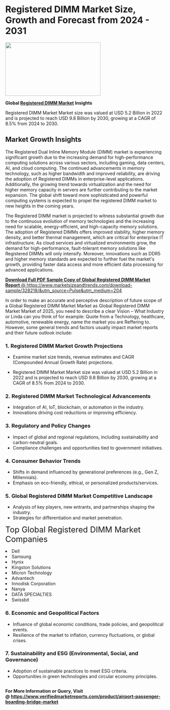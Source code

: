 <H1>Registered DIMM Market Size, Growth and Forecast from 2024 - 2031</H1><img class="aligncenter size-medium wp-image-584254" src="https://thirdeyenews.in/wp-content/uploads/2024/09/Global-Market-Research-300x168.jpeg" alt="" width="300" height="168" /><p><strong>Global&nbsp;<a href="https://www.marketsizeandtrends.com/download-sample/328218/&amp;utm_source=Pulse&amp;utm_medium=204">Registered DIMM Market</a> Insights</strong></p><p>Registered DIMM Market Market size was valued at USD 5.2 Billion in 2022 and is projected to reach USD 9.8 Billion by 2030, growing at a CAGR of 8.5% from 2024 to 2030.</p><p><h2>Market Growth Insights</h2> <p>The Registered Dual Inline Memory Module (DIMM) market is experiencing significant growth due to the increasing demand for high-performance computing solutions across various sectors, including gaming, data centers, AI, and cloud computing. The continued advancements in memory technology, such as higher bandwidth and improved reliability, are driving the adoption of Registered DIMMs in enterprise-level applications. Additionally, the growing trend towards virtualization and the need for higher memory capacity in servers are further contributing to the market expansion. The global shift toward more sophisticated and powerful computing systems is expected to propel the registered DIMM market to new heights in the coming years.</p> <p><a href="#"></a></p> <p>The Registered DIMM market is projected to witness substantial growth due to the continuous evolution of memory technologies and the increasing need for scalable, energy-efficient, and high-capacity memory solutions. The adoption of Registered DIMMs offers improved stability, higher memory density, and better thermal management, which are critical for enterprise IT infrastructure. As cloud services and virtualized environments grow, the demand for high-performance, fault-tolerant memory solutions like Registered DIMMs will only intensify. Moreover, innovations such as DDR5 and higher memory standards are expected to further fuel the market's growth, providing faster data access and more efficient data processing for advanced applications.</p> <p><a href="#"></p><p><span class=""><strong>Download Full PDF Sample Copy of Global Registered DIMM Market Report</strong> @ <a href="https://www.marketsizeandtrends.com/download-sample/328218/&amp;utm_source=Pulse&amp;utm_medium=204" target="_blank">https://www.marketsizeandtrends.com/download-sample/328218/&amp;utm_source=Pulse&amp;utm_medium=204</a></span></p><p>In order to make an accurate and perceptive description of future scope of a Global&nbsp;Registered DIMM Market Market as Global&nbsp;Registered DIMM Market Market of 2025, you need to describe a clear Vision &ndash; What Industry or Linda can you think of for example: Quote from a Technology, healthcare, automotive, renewable energy, name the market you are Reffering to. However, some general trends and factors usually impact market reports and their future outlook include:</p><h3>1.&nbsp;<strong>Registered DIMM Market Growth Projections</strong></h3><ul><li>Examine market size trends, revenue estimates and CAGR (Compounded Annual Growth Rate) projections.</li><li><p>Registered DIMM Market Market size was valued at USD 5.2 Billion in 2022 and is projected to reach USD 9.8 Billion by 2030, growing at a CAGR of 8.5% from 2024 to 2030.</p></li></ul><h3>2.&nbsp;<strong>Registered DIMM Market Technological Advancements</strong></h3><ul><li>Integration of AI, IoT, blockchain, or automation in the industry.</li><li>Innovations driving cost reductions or improving efficiency.</li></ul><h3>3.&nbsp;<strong>Regulatory and Policy Changes</strong></h3><ul><li>Impact of global and regional regulations, including sustainability and carbon-neutral goals.</li><li>Compliance challenges and opportunities tied to government initiatives.</li></ul><h3>4.&nbsp;<strong>Consumer Behavior Trends</strong></h3><ul><li>Shifts in demand influenced by generational preferences (e.g., Gen Z, Millennials).</li><li>Emphasis on eco-friendly, ethical, or personalized products/services.</li></ul><h3>5.&nbsp;<strong>Global Registered DIMM Market Competitive Landscape</strong></h3><ul><li>Analysis of key players, new entrants, and partnerships shaping the industry.</li><li>Strategies for differentiation and market penetration.</li></ul><p data-pm-slice="1 1 []"><span style="color: inherit; font-family: inherit; font-size: 25px;">Top Global Registered DIMM Market Companies</span></p><div class="" data-test-id=""><p><li>Dell</li><li> Samsung</li><li> Hynix</li><li> Kingston Solutions</li><li> Micron Technology</li><li> Advantech</li><li> Innodisk Corporation</li><li> Nanya</li><li> DATA SPECIALTIES</li><li> Swissbit</li></p></div><h3>6.&nbsp;<strong>Economic and Geopolitical Factors</strong></h3><ul><li>Influence of global economic conditions, trade policies, and geopolitical events.</li><li>Resilience of the market to inflation, currency fluctuations, or global crises.</li></ul><h3>7.&nbsp;<strong>Sustainability and ESG (Environmental, Social, and Governance)</strong></h3><ul><li>Adoption of sustainable practices to meet ESG criteria.</li><li>Opportunities in green technologies and circular economy principles.</li></ul><h2><strong style="font-size: 14px;">For More Information or Query, Visit @&nbsp;</strong><a style="background-color: #ffffff; font-size: 14px;" href="https://www.marketsizeandtrends.com/report/registered-dimm-market/" target="_blank">https://www.verifiedmarketreports.com/product/airport-passenger-boarding-bridge-market</a></h2>
